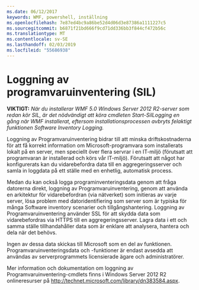 ```yaml
---
ms.date: 06/12/2017
keywords: WMF, powershell, inställning
ms.openlocfilehash: 7e87ed4bc9a86be52d4d06d3e87386a1111227c5
ms.sourcegitcommit: b6871f21bd666f9cd71dd336bb3f844cf472b56c
ms.translationtype: MT
ms.contentlocale: sv-SE
ms.lasthandoff: 02/03/2019
ms.locfileid: "55686938"
---
```

# <a name="software-inventory-logging-sil"></a>Loggning av programvaruinventering (SIL)

**VIKTIGT:** *När du installerar WMF 5.0 Windows Server 2012 R2-server som redan kör SIL, är det nödvändigt att köra cmdleten Start-SilLogging en gång när WMF installerat, eftersom installationsprocessen avbryts felaktigt funktionen Software Inventory Logging.*

Loggning av Programvaruinventering bidrar till att minska driftskostnaderna för att få korrekt information om Microsoft-programvara som installerats lokalt på en server, men speciellt över flera servrar i en IT-miljö (förutsatt att programvaran är installerad och körs vår IT-miljö). Förutsatt att något har konfigurerats kan du vidarebefordra data till en aggregeringsserver och samla in loggdata på ett ställe med en enhetlig, automatisk process.

Medan du kan också logga programinventeringsdata genom att fråga datorerna direkt, loggning av Programvaruinventering, genom att använda en arkitektur för vidarebefordran (via nätverket) som initieras av varje server, lösa problem med datoridentifiering som server som är typiska för många Software inventory scenarier och tillgångshantering. Loggning av Programvaruinventering använder SSL för att skydda data som vidarebefordras via HTTPS till en aggregeringsserver. Lagra data i ett och samma ställe tillhandahåller data som är enklare att analysera, hantera och dela när det behövs.

Ingen av dessa data skickas till Microsoft som en del av funktionen. Programvaruinventeringsdata och -funktioner är endast avsedda att användas av serverprogrammets licensierade ägare och administratörer.

Mer information och dokumentation om loggning av Programvaruinventering-cmdlets finns i Windows Server 2012 R2 onlineresurser på <http://technet.microsoft.com/library/dn383584.aspx>.

